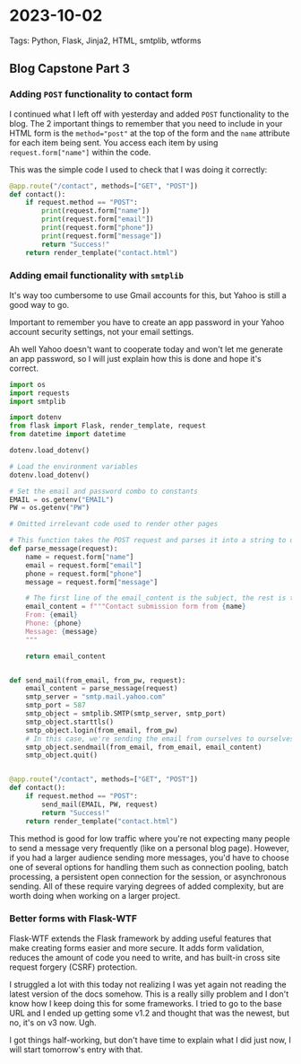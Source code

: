 # 2023-10-02

Tags: Python, Flask, Jinja2, HTML, smtplib, wtforms

## Blog Capstone Part 3

### Adding `POST` functionality to contact form

I continued what I left off with yesterday and added `POST` functionality to the blog. The 2 important things to remember that you need to include in your HTML form is the `method="post"` at the top of the form and the `name` attribute for each item being sent. You access each item by using `request.form["name"]` within the code.

This was the simple code I used to check that I was doing it correctly:

```python
@app.route("/contact", methods=["GET", "POST"])
def contact():
    if request.method == "POST":
        print(request.form["name"])
        print(request.form["email"])
        print(request.form["phone"])
        print(request.form["message"])
        return "Success!"
    return render_template("contact.html")
```

### Adding email functionality with `smtplib`

It's way too cumbersome to use Gmail accounts for this, but Yahoo is still a good way to go.

Important to remember you have to create an app password in your Yahoo account security settings, not your email settings.

Ah well Yahoo doesn't want to cooperate today and won't let me generate an app password, so I will just explain how this is done and hope it's correct.

```python
import os
import requests
import smtplib

import dotenv
from flask import Flask, render_template, request
from datetime import datetime

dotenv.load_dotenv()

# Load the environment variables
dotenv.load_dotenv()

# Set the email and password combo to constants
EMAIL = os.getenv("EMAIL")
PW = os.getenv("PW")

# Omitted irrelevant code used to render other pages

# This function takes the POST request and parses it into a string to use in as the email subject and body
def parse_message(request):
    name = request.form["name"]
    email = request.form["email"]
    phone = request.form["phone"]
    message = request.form["message"]

    # The first line of the email_content is the subject, the rest is the body
    email_content = f"""Contact submission form from {name}
    From: {email}
    Phone: {phone}
    Message: {message}
    """

    return email_content


def send_mail(from_email, from_pw, request):
    email_content = parse_message(request)
    smtp_server = "smtp.mail.yahoo.com"
    smtp_port = 587
    smtp_object = smtplib.SMTP(smtp_server, smtp_port)
    smtp_object.starttls()
    smtp_object.login(from_email, from_pw)
    # In this case, we're sending the email from ourselves to ourselves
    smtp_object.sendmail(from_email, from_email, email_content)
    smtp_object.quit()


@app.route("/contact", methods=["GET", "POST"])
def contact():
    if request.method == "POST":
        send_mail(EMAIL, PW, request)
        return "Success!"
    return render_template("contact.html")
```

This method is good for low traffic where you're not expecting many people to send a message very frequently (like on a personal blog page). However, if you had a larger audience sending more messages, you'd have to choose one of several options for handling them such as connection pooling, batch processing, a persistent open connection for the session, or asynchronous sending. All of these require varying degrees of added complexity, but are worth doing when working on a larger project.

### Better forms with Flask-WTF

Flask-WTF extends the Flask framework by adding useful features that make creating forms easier and more secure. It adds form validation, reduces the amount of code you need to write, and has built-in cross site request forgery (CSRF) protection.

I struggled a lot with this today not realizing I was yet again not reading the latest version of the docs somehow. This is a really silly problem and I don't know how I keep doing this for some frameworks. I tried to go to the base URL and I ended up getting some v1.2 and thought that was the newest, but no, it's on v3 now. Ugh.

I got things half-working, but don't have time to explain what I did just now, I will start tomorrow's entry with that.
